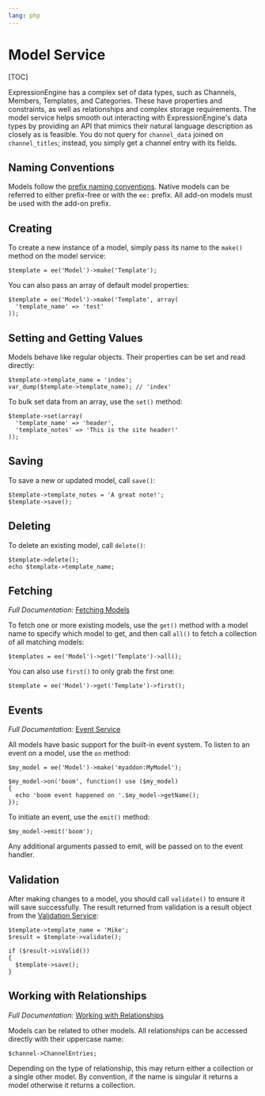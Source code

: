 ```yaml
---
lang: php
---
```


<!--
    This source file is part of the open source project
    ExpressionEngine User Guide (https://github.com/ExpressionEngine/ExpressionEngine-User-Guide)

    @link      https://expressionengine.com/
    @copyright Copyright (c) 2003-2019, EllisLab Corp. (https://ellislab.com)
    @license   https://expressionengine.com/license Licensed under Apache License, Version 2.0
-->

# Model Service

[TOC]

ExpressionEngine has a complex set of data types, such as Channels, Members, Templates, and Categories. These have properties and constraints, as well as relationships and complex storage requirements. The model service helps smooth out interacting with ExpressionEngine's data types by providing an API that mimics their natural language description as closely as is feasible. You do not query for `channel_data` joined on `channel_titles`; instead, you simply get a channel entry with its fields.

## Naming Conventions

Models follow the [prefix naming conventions](development/architecture.md#prefixes). Native models can be referred to either prefix-free or with the `ee:` prefix. All add-on models must be used with the add-on prefix.

## Creating

To create a new instance of a model, simply pass its name to the `make()` method on the model service:

    $template = ee('Model')->make('Template');

You can also pass an array of default model properties:

    $template = ee('Model')->make('Template', array(
      'template_name' => 'test'
    ));

## Setting and Getting Values

Models behave like regular objects. Their properties can be set and read directly:

    $template->template_name = 'index';
    var_dump($template->template_name); // 'index'

To bulk set data from an array, use the `set()` method:

    $template->set(array(
      'template_name' => 'header',
      'template_notes' => 'This is the site header!'
    ));

## Saving

To save a new or updated model, call `save()`:

    $template->template_notes = 'A great note!';
    $template->save();

## Deleting

To delete an existing model, call `delete()`:

    $template->delete();
    echo $template->template_name;

## Fetching

_Full Documentation:_ [Fetching Models](development/services/model/fetching.md)

To fetch one or more existing models, use the `get()` method with a model name to specify which model to get, and then call `all()` to fetch a collection of all matching models:

    $templates = ee('Model')->get('Template')->all();

You can also use `first()` to only grab the first one:

    $template = ee('Model')->get('Template')->first();

## Events

_Full Documentation:_ [Event Service](development/services/event.md)

All models have basic support for the built-in event system. To listen to an event on a model, use the `on` method:

    $my_model = ee('Model')->make('myaddon:MyModel');

    $my_model->on('boom', function() use ($my_model)
    {
      echo 'boom event happened on '.$my_model->getName();
    });

To initiate an event, use the `emit()` method:

    $my_model->emit('boom');

Any additional arguments passed to emit, will be passed on to the event handler.

## Validation

After making changes to a model, you should call `validate()` to ensure it will save successfully. The result returned from validation is a result object from the [Validation Service](development/services/validation.md):

    $template->template_name = 'Mike';
    $result = $template->validate();

    if ($result->isValid())
    {
      $template->save();
    }

## Working with Relationships

_Full Documentation:_ [Working with Relationships](development/services/model/relationships.md)

Models can be related to other models. All relationships can be accessed directly with their uppercase name:

    $channel->ChannelEntries;

Depending on the type of relationship, this may return either a collection or a single other model. By convention, if the name is singular it returns a model otherwise it returns a collection.
